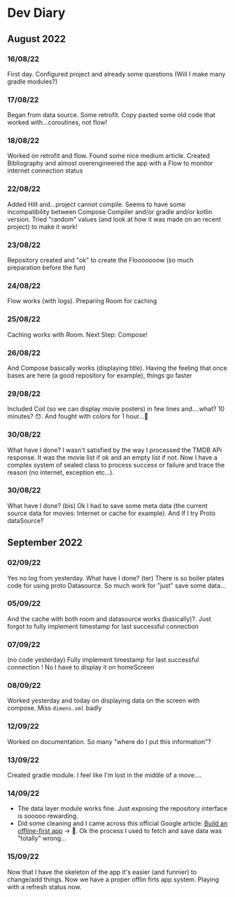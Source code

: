 # Dev Diary

## August 2022

### 16/08/22
First day. Configured project and already some questions (Will I make many gradle modules?)

### 17/08/22
Began from data source. Some retrofit. Copy pasted some old code that worked with...coroutines, not flow!

### 18/08/22
Worked on retrofit and flow. Found some nice medium article. Created Bibliography and almost overengineered the app with a Flow to monitor internet connection status

### 22/08/22
Added Hilt and...project cannot compile. Seems to have some incompatibility between Compose Compiler and/or gradle and/or kotlin version. Tried "random" values (and look at how it was made on an recent project) to make it work!

### 23/08/22
Repository created and "ok" to create the Flooooooow (so much preparation before the fun)

### 24/08/22
Flow works (with logs). Preparing Room for caching

### 25/08/22
Caching works with Room. Next Step: Compose!

### 26/08/22
And Compose basically works (displaying title). Having the feeling that once bases are here (a good repository for example), things go faster

### 29/08/22
Included Coil (so we can display movie posters) in few lines and....what? 10 minutes? 😯. And fought with colors for 1 hour...🤷

### 30/08/22
What have I done? I wasn't satisfied by the way I processed the TMDB APi response. It was the movie list if ok and an empty list if not. Now I have a complex system of sealed class to  process success or failure and trace the reason (no internet, exception etc...).

### 30/08/22
What have I done? (bis) Ok I had to save some meta data (the current source data for movies: Internet or cache for example). And If I try Proto dataSource?


## September 2022

### 02/09/22
Yes no log from yesterday. What have I done? (ter) There is so boiler plates code for using proto Datasource. So much work for "just" save some data...

### 05/09/22
And the cache with both room and datasource works (basically)?. Just forgot to fully implement timestamp for last successful connection  

### 07/09/22
(no code yesterday) Fully implement timestamp for last successful connection ! No I have to display it on homeScreen   

### 08/09/22
Worked yesterday and today on displaying data on the screen with compose. Miss `dimens.xml` badly

### 12/09/22
Worked on documentation. So many "where do I put this information"?

### 13/09/22
Created gradle module. I feel like I'm lost in the middle of a move....

### 14/09/22
* The data layer module works fine. Just exposing the repository interface is sooooo rewarding.
* Did some cleaning and I came across this official Google article: [Build an offline-first app](https://developer.android.com/topic/architecture/data-layer/offline-first)
-> 🤯. Ok the process I used to fetch and save data was "totally" wrong...

### 15/09/22
Now that I have the skeleton of the app it's easier (and funnier) to change/add things. Now we have a proper offlin firts app system. Playing with a refresh status now. 

